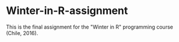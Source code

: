 # Winter-in-R-assignment
This is the final assignment for the "Winter in R" programming course (Chile, 2016). 
